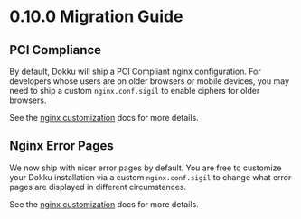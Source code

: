 # 0.10.0 Migration Guide

## PCI Compliance

By default, Dokku will ship a PCI Compliant nginx configuration. For developers whose users are on older browsers or mobile devices, you may need to ship a custom `nginx.conf.sigil` to enable ciphers for older browsers.

See the [nginx customization](/configuration/nginx/#customizing-the-nginx-configuration) docs for more details.

## Nginx Error Pages

We now ship with nicer error pages by default. You are free to customize your Dokku installation via a custom `nginx.conf.sigil` to change what error pages are displayed in different circumstances.

See the [nginx customization](/configuration/nginx/#customizing-the-nginx-configuration) docs for more details.
